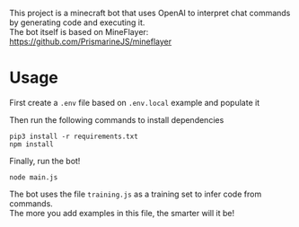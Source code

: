 This project is a minecraft bot that uses OpenAI to interpret chat commands by generating code and executing it.<br />
The bot itself is based on MineFlayer: https://github.com/PrismarineJS/mineflayer

# Usage

First create a `.env` file based on `.env.local` example and populate it

Then run the following commands to install dependencies

```
pip3 install -r requirements.txt
npm install
```

Finally, run the bot!

```
node main.js
```

The bot uses the file `training.js` as a training set to infer code from commands.<br />
The more you add examples in this file, the smarter will it be!
